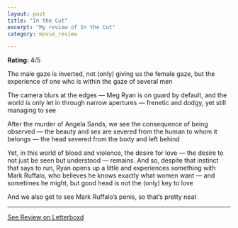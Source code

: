 ```yaml
---
layout: post
title: "In the Cut"
excerpt: "My review of In the Cut"
category: movie_review

---
```


**Rating:** 4/5

The male gaze is inverted, not (only) giving us the female gaze, but the experience of one who is within the gaze of several men

The camera blurs at the edges — Meg Ryan is on guard by default, and the world is only let in through narrow apertures — frenetic and dodgy, yet still managing to see

After the murder of Angela Sands, we see the consequence of being observed — the beauty and sex are severed from the human to whom it belongs — the head severed from the body and left behind

Yet, in this world of blood and violence, the desire for love — the desire to not just be seen but understood — remains. And so, despite that instinct that says to run, Ryan opens up a little and experiences something with Mark Ruffalo, who believes he knows exactly what women want — and sometimes he might, but good head is not the (only) key to love

And we also get to see Mark Ruffalo’s penis, so that’s pretty neat

<hr>

[See Review on Letterboxd](https://boxd.it/4dcxFp)
